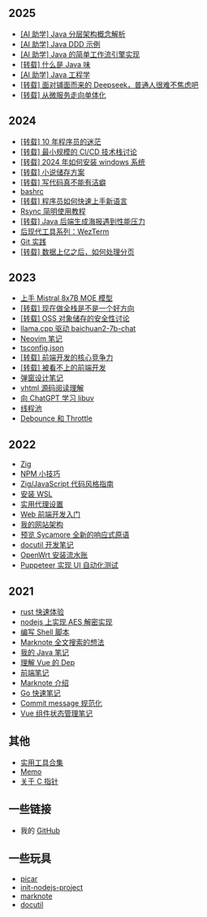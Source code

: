 ## 2025

- [[AI 助学] Java 分层架构概念解析](docs/2025/java-xo.md)
- [[AI 助学] Java DDD 示例](docs/2025/java-ddd.md)
- [[AI 助学] Java 的简单工作流引擎实现](docs/2025/java-workflow-engine.md)
- [[转载] 什么是 Java 味](docs/2025/java-smell.md)
- [[AI 助学] Java 工程学](docs/2025/java-project.md)
- [[转载] 面对铺面而来的 Deepseek，普通人很难不焦虑吧](docs/2025/deekseek.md)
- [[转载] 从微服务走向单体化](docs/2025/microservice-to-monolic.md)

## 2024

- [[转载] 10 年程序员的迷茫](docs/2024/10-years-old-programmer.md)
- [[转载] 最小规模的 CI/CD 技术栈讨论](docs/2024/self-hosted-cicd.md)
- [[转载] 2024 年如何安装 windows 系统](docs/2024/install-windows.md)
- [[转载] 小说储存方案](docs/2024/novel-storage-solution.md)
- [[转载] 写代码真不能有洁癖](docs/2024/no-code-cleanliness.md)
- [bashrc](docs/2024/bashrc.md)
- [[转载] 程序员如何快速上手新语言](docs/2024/learn-lang-quick.md)
- [Rsync 简明使用教程](docs/2024/rasync.md)
- [[转载] Java 后端生成海报遇到性能压力](docs/2024/gen-image-with-java.md)
- [后现代工具系列：WezTerm](docs/2024/postmodern-tools-terminal.md)
- [Git 实践](docs/2024/git-good-practices.md)
- [[转载] 数据上亿之后，如何处理分页](docs/2024/pagination-for-millions-of-data.md)

## 2023

- [上手 Mistral 8x7B MOE 模型](docs/2023/handson-mistral-8x7b.md)
- [[转载] 现在做全栈是不是一个好方向](docs/2023/fullstack-or-backend-only.md)
- [[转载] OSS 对象储存的安全性讨论](docs/2023/oss-security.md)
- [llama.cpp 驱动 baichuan2-7b-chat](docs/2023/baichuan.md)
- [Neovim 笔记](docs/2023/nvim.md)
- [tsconfig.json](docs/2023/tsconfig-cheat-sheet.md)
- [[转载] 前端开发的核心竞争力](docs/2023/frontend-se-true-tech.md)
- [[转载] 被看不上的前端开发](docs/2023/java-de-vs-frontend-de.md)
- [弹窗设计笔记](docs/2023/dialog-design.md)
- [vhtml 源码阅读理解](docs/2023/code-reading-vhtml.md)
- [向 ChatGPT 学习 libuv](docs/2023/learn-libuv.md)
- [线程池](docs/2023/java/thread_pool.md)
- [Debounce 和 Throttle](docs/2023/debounce-throttle-notes.md)

## 2022

- [Zig](docs/2022/zig.md)
- [NPM 小技巧](docs/2022/npm-tips.md)
- [Zig/JavaScript 代码风格指南](docs/2022/zig-style-guide.md)
- [安装 WSL](docs/2022/install-wsl.md)
- [实用代理设置](docs/2022/useful-proxy-settings.md)
- [Web 前端开发入门](docs/2022/learn-web-dev.md)
- [我的网站架构](docs/2022/my-site.md)
- [预览 Sycamore 全新的响应式原语](docs/2022/sycamore-new-reactive-primitives.md)
- [docutil 开发笔记](docs/2022/notes-on-docutil.md)
- [OpenWrt 安装流水账](docs/2022/openwrt-install.md)
- [Puppeteer 实现 UI 自动化测试](docs/2022/puppeteer.md)

## 2021

- [rust 快速体验](docs/2021/rust-flash.md)
- [nodejs 上实现 AES 解密实现](docs/2021/aes-decrypt.md)
- [编写 Shell 脚本](docs/2021/bash.md)
- [Marknote 全文搜索的想法](docs/2021/full-text-search-for-marknote.md)
- [我的 Java 笔记](docs/2021/my-java-notes.md)
- [理解 Vue 的 Dep](docs/2021/dep-in-vuejs.md)
- [前端笔记](docs/2021/frontend-tips.md)
- [Marknote 介绍](docs/2021/marknote-intro.md)
- [Go 快速笔记](docs/2021/go-quick-learn.md)
- [Commit message 规范化](docs/2021/change-log.md)
- [Vue 组件状态管理笔记](docs/2021/state-manage-in-vue.md)

## 其他

- [实用工具合集](docs/2022/tools-collection.md)
- [Memo](docs/2024/memo.md)
- [关于 C 指针](docs/pointers/pointers.md)

## 一些链接

- 我的 [GitHub](https://github.com/yuekcc)

## 一些玩具

- [picar](https://github.com/yuekcc/picar)
- [init-nodejs-project](https://github.com/yuekcc/inp)
- [marknote](https://github.com/yuekcc/marknote)
- [docutil](https://github.com/docutil/docutil)

